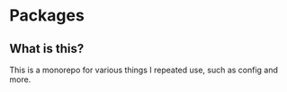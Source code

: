 # Packages

## What is this?

This is a monorepo for various things I repeated use, such as config and more.
